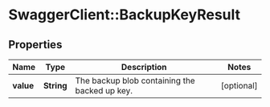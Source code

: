 # SwaggerClient::BackupKeyResult

## Properties
Name | Type | Description | Notes
------------ | ------------- | ------------- | -------------
**value** | **String** | The backup blob containing the backed up key. | [optional] 


